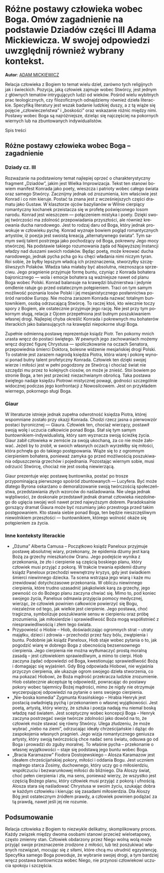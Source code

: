# Różne postawy człowieka wobec Boga. Omów zagadnienie na podstawie Dziadów części III Adama Mickiewicza. W swojej odpowiedzi uwzględnij również wybrany kontekst.

**Autor**: [ADAM MICKIEWICZ](https://poezja.org/wz/Adam_Mickiewicz/)

Re­la­cja czło­wie­ka z Bo­giem to te­mat wie­lu dzieł, za­rów­no tych re­li­gij­nych jak i świec­kich. Po­zy­cja, jaką czło­wiek zaj­mu­je wo­bec Stwór­cy, jest jed­nym z głów­nych te­ma­tów in­try­gu­ją­cych lu­dzi od wie­ków. Po­śród wie­lu wy­bit­nych prac teo­lo­gicz­nych, czy fi­lo­zo­ficz­nych od­naj­dzie­my rów­nież dzie­ła li­te­rac­kie. Specyfiką literatury jest wszak badanie ludzkiej duszy, a z tą wiąże się pojęcie „człowieczeństwa” i „boskości” oraz wskazanie różnic między nimi. Po­sta­wy wo­bec Boga są naj­róż­niej­sze, dzie­ląc się naj­czę­ściej na po­kor­nych wier­nych lub na zbun­to­wa­nych in­dy­wi­du­ali­stów.

Spis treści



## Różne postawy człowieka wobec Boga – zagadnienie

### Dziady cz. III

Roz­wa­ża­nie na pod­sta­wio­ny te­mat naj­le­piej oprzeć o cha­rak­te­ry­stycz­ny frag­ment „Dzia­dów”, ja­kim jest Wielka Improwizacja. Tekst ten sta­no­wi bo­wiem manifest Konrada jako poety, wieszcza i patrioty wobec całego świata oraz samego Stwórcy. Za­cznij­my jed­nak od zro­zu­mie­nia, kim wła­ści­wie jest Kon­rad i co nim kie­ru­je. Po­stać ta zna­na jest z wcze­śniej­szych czę­ści dra­ma­tu jako Gu­staw. W klasz­to­rze oj­ców ba­zy­lia­nów w Wil­nie cier­pią­cy romantyczny kochanek przeistacza się w profetę poświęconego losom narodu. Konrad jest wiesz­czem — po­łą­cze­niem mi­sty­ka i po­ety. Dzię­ki swo­jej twór­czo­ści ma zdol­ność prze­po­wia­da­nia przy­szło­ści, ale rów­nież kre­owa­nia du­cha na­ro­do­we­go. Jest to ro­dzaj daru od Boga, któ­ry jed­nak pro­wo­ku­je w czło­wie­ku py­chę. Kon­rad wy­zna­je bo­wiem po­gląd ro­man­tycz­nych ar­ty­stów, iż poezja jest swoistą kreacją „alternatywnego świata”. Tym sa­mym swój ta­lent po­strze­ga jako po­cho­dzą­cy od Boga, po­krew­ny Jego mocy stwór­czej. Na pod­sta­wie ta­kie­go ro­zu­mo­wa­nia żąda od Najwyższej Instancji władzy nad duszami swoich rodaków. Bę­dąc po­etą, może kre­ować du­cha na­ro­do­we­go, jed­nak py­cha pcha go ku chę­ci wła­da­nia nimi ni­czym ty­ran. Roi so­bie, że byłby lepszym władcą ich przeznaczenia, stwo­rzył­by szczę­śliw­szych Po­la­ków. Wła­dza taka mia­ła­by być ab­so­lut­na, nie­zno­szą­ca sprze­ci­wu. Jego pra­gnie­nie przyj­mu­je formę buntu, czy­niąc z Kon­ra­da bohatera bajronicznego — wola i emocje bohatera są ważniejsze nawet od planu Boga wobec Polski. Kon­rad ba­lan­su­je na kra­wę­dzi bluź­nier­stwa i je­dy­nie omdle­nie ra­tu­je go przed osta­tecz­nym po­tę­pie­niem. Tra­ci on tym sa­mym moż­li­wość po­zna­nia lo­sów Pol­ski i jej me­sja­ni­stycz­ne­go po­słan­nic­twa po­śród na­ro­dów Eu­ro­py. Nie moż­na za­ra­zem Kon­ra­da na­zwać to­tal­nym bun­tow­ni­kiem, oso­bą od­rzu­ca­ją­cą Stwór­cę. To ra­czej ktoś, kto wiecznie toczy spory z Bogiem, ale ostatecznie przyjmuje jego rację. Nie jest przy tym po­kor­nym słu­gą, re­la­cja z Oj­cem prze­peł­nio­na jest but­nym po­szu­ki­wa­niem wła­snej dro­gi. Naj­le­piej chy­ba okre­ślić Kon­ra­da i po­krew­nych mu bo­ha­te­rów li­te­rac­kich jako ba­lan­su­ją­cych na kra­wę­dzi nie­po­kor­ne słu­gi Boga.

Zu­peł­nie od­mien­ną po­sta­wę re­pre­zen­tu­je ksiądz Piotr. Ten pokorny mnich ura­sta wręcz do po­sta­ci świę­te­go. W pew­nych jego za­cho­wa­niach mo­że­my wręcz doj­rzeć figurę Chrystusa — spoliczkowanie na oczach Senatora, przepowiednia śmierci Doktora, bolesne widzenie mesjańskiej drogi Polski. To ostat­nie jest za­ra­zem na­gro­dą księ­dza Pio­tra, któ­ra wia­rę i po­ko­rę wy­no­si po­nad but­ny ta­lent pro­fe­tycz­ny Kon­ra­da. Czło­wiek ten dzięki swojej wierze i miłości jest w pełni pogodzony ze Stwórcą i cho­ciaż świat nie szczę­dzi mu przez to ko­lej­nych cio­sów, on może je znieść. Stoi bo­wiem po stro­nie Boga, a ten jest prze­cież nie­za­chwia­nym obroń­cą. Taka po­sta­wa świę­te­go na­da­je księ­dzu Pio­tro­wi mistycznej powagi, god­no­ści szcze­gól­nie wi­docz­nej pod­czas jego kon­fron­ta­cji z No­wo­sil­co­wem. Jest on przy­kła­dem wiernego, pokornego sługi Boga.



### Giaur

W li­te­ra­tu­rze ist­nie­je jed­nak zu­peł­na od­wrot­ność księ­dza Pio­tra, któ­rej wspo­mnia­ne zo­sta­ło przy oka­zji Kon­ra­da. Cho­dzi rzecz ja­sna o pierwowzór postaci byronicznej — Giaura. Czło­wiek ten, cho­ciaż wie­rzą­cy, po­sta­wił swo­ją wolę i uczu­cia cał­ko­wi­cie po­nad Boga. Stał się tym sa­mym buntownikiem-indywidualistą, który sam wyznacza swoją ścieżkę życia. Giaur za­bił czło­wie­ka w ze­mście za swo­ją uko­cha­ną, za co nie może ża­ło­wać. Je­że­li by to zro­bił, w swo­ich wła­snych oczach wy­rzekł­by się mi­ło­ści, któ­ra pchnę­ła go do ta­kie­go po­stę­po­wa­nia. Wią­że się to z ogromnym cierpieniem bohatera, po­nie­waż za­my­ka go przed moż­li­wo­ścią po­szu­ki­wa­nia od­pusz­cze­nia grze­chów i po­jed­na­nia. Po­zo­sta­jąc wier­nym so­bie, musi odrzucić Stwórcę, chociaż nie jest osobą niewierzącą.

Giaur pre­zen­tu­je więc po­sta­wę bun­tow­ni­ka, po­stać po tro­sze przypominającą pierwszego spośród zbuntowanych — Lucyfera. Być może dla­te­go By­ro­na oskar­ża­no o de­mo­ra­li­zo­wa­nie swo­ją twór­czo­ścią spo­łe­czeń­stwa, przed­sta­wia­nia złych wzor­ców do na­śla­do­wa­nia. Nie ule­ga jed­nak wąt­pli­wo­ści, że do­sko­na­le przed­sta­wił jed­nak dra­mat czło­wie­ka nie­zdol­ne­go do ugię­cia swo­jej woli na­wet przed naj­wyż­szym do­brem. Pa­ra­dok­sal­nie gor­szą­cy dra­mat Giau­ra może być ro­zu­mia­ny jako przestroga przed ta­kim po­stę­po­wa­niem. Kto sta­wia sie­bie po­nad Boga, ten bę­dzie nie­szczę­śli­wym nie­wol­ni­kiem prze­szło­ści — bun­tow­ni­kiem, któ­re­go wolność okaże się potępieniem za życia.



### Inne konteksty literackie

- „Dżuma” Alberta Camusa – Początkowo ksiądz Paneloux przyjmuje postawę absolutnej wiary, przekonany, że epidemia dżumy jest karą Bożą za grzechy mieszkańców Oranu. Jego podejście wynika z przekonania, że zło i cierpienie są częścią boskiego planu, który człowiek musi przyjąć z pokorą. W trakcie trwania epidemii dżumy ksiądz Paneloux przechodzi wewnętrzny kryzys, gdy jest świadkiem śmierci niewinnego dziecka. Ta scena wstrząsa jego wiarą i każe mu zrewidować dotychczasowe przekonania. W obliczu niewinnego cierpienia, które trudno uzasadnić jakąkolwiek karą za grzechy, jego pewność co do Bożego planu zaczyna chwiać się. Mimo to, pod koniec swojego życia, Paneloux odmawia przyjęcia pomocy medycznej, wierząc, że człowiek powinien całkowicie powierzyć się Bogu, niezależnie od tego, jak wielkie jest cierpienie. Jego postawa, choć tragiczna, symbolizuje poszukiwanie sensu w cierpieniu oraz próbę zrozumienia, jak miłosierdzie i sprawiedliwość Boża mogą współistnieć z niesprawiedliwością i złem tego świata.
- Przypowieść o Hiobie – Hiob, doświadczając ogromnych strat – utraty majątku, dzieci i zdrowia – przechodzi przez fazy bólu, zwątpienia i buntu. Podobnie jak ksiądz Paneloux, Hiob staje wobec pytania o to, jak pogodzić wiarę w dobrego Boga z obecnością bezsensownego cierpienia. Jego cierpienia nie można wytłumaczyć prostą moralną zasadą – jest człowiekiem sprawiedliwym, a mimo to cierpi. Hiob zaczyna żądać odpowiedzi od Boga, kwestionując sprawiedliwość Bożą i domagając się wyjaśnień. Gdy Bóg odpowiada Hiobowi, nie wyjaśnia przyczyn cierpienia, ale ukazuje ogrom swojego dzieła stworzenia, co ma pokazać Hiobowi, że Boża mądrość przekracza ludzkie zrozumienie. Hiob ostatecznie akceptuje tę odpowiedź, powracając do postawy pokory wobec tajemnicy Bożej mądrości, mimo że nigdy nie otrzymuje wyczerpującej odpowiedzi na pytanie o sens swojego cierpienia.
- „Nie-boska komedia” Zygmunta Krasińskiego – Hrabia Henryk jest postacią owładniętą pychą i przekonaniem o własnej wyjątkowości. Jest poetą, artystą, który wierzy, że sztuka i poezja nadają mu niemal boską władzę nad światem. Jest sceptyczny wobec koncepcji Boga – Henryk zaczyna postrzegać swoje twórcze zdolności jako dowód na to, że człowiek może stawać się równy Stwórcy. Ulega złudzeniu, że może wybrać „niebo na ziemi”, odrzucając ideały chrześcijańskie i dążąc do zaspokojenia własnych pragnień. Jego wizja romantycznego geniusza artysty, który swoją twórczością chce nadać sens światu, odsuwa go od Boga i prowadzi do zguby moralnej. To właśnie pycha – przekonanie o własnej wyjątkowości – staje się podstawą jego buntu wobec Boga.
- „Bracia Karamazow” Fiodora Dostojewskiego – Alosza Karamazow jest ideałem chrześcijańskiej pokory, miłości i oddania Bogu. Jest uczniem mądrego starca Zosimy, duchownego, który uczy go o miłosierdziu, współczuciu i bezwarunkowej miłości do bliźniego. Dla Aloszy świat, choć pełen cierpienia i zła, ma sens, ponieważ wierzy, że wszystko jest częścią Bożego planu, który człowiek musi przyjąć z pokorą i ufnością. Alosza stara się naśladować Chrystusa w swoim życiu, szukając dobra w każdym człowieku i kierując się zasadami miłosierdzia. Dla Aloszy Bóg jest ostatecznym źródłem prawdy, a człowiek powinien podążać za tą prawdą, nawet jeśli jej nie rozumie.

## Podsumowanie

Re­la­cja czło­wie­ka z Bo­giem to nie­zwy­kle de­li­kat­ny, skom­pli­ko­wa­ny pro­ces. Każ­dy zwią­zek mię­dzy dwo­ma oso­ba­mi sta­no­wi prze­cież wie­lo­eta­po­wy, czę­sto zmien­ny stan. Czło­wiek ob­da­rzo­ny przez Nie­go wol­ną wolą może przy­jąć swo­je prze­zna­cze­nie zro­dzo­ne z mi­ło­ści, lub też po­szu­ki­wać wła­snych roz­wią­zań, mo­cu­jąc się z si­ła­mi, któ­re chcą mu utrud­nić eg­zy­sten­cję. Spe­cy­fi­ka sa­me­go Boga po­wo­du­je, że wy­bra­nie swo­jej dro­gi, a tym bar­dziej wręcz po­sta­wa bun­tow­ni­cza wo­bec Nie­go, nie przy­no­si czło­wie­ko­wi uczu­cia spo­ko­ju i szczę­ścia.

